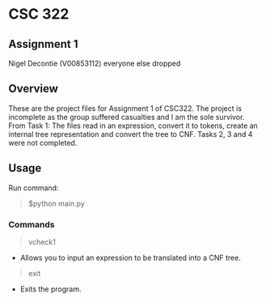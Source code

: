 # CSC 322
## Assignment 1
  
Nigel Decontie (V00853112)
everyone else dropped

## Overview
These are the project files for Assignment 1 of CSC322.
The project is incomplete as the group suffered casualties and I am the sole survivor.   
From Task 1: The files read in an expression, convert it to tokens, create an internal tree representation and convert the tree to CNF.
Tasks 2, 3 and 4 were not completed.

## Usage
Run command:  
> $python main.py

### Commands
> vcheck1
- Allows you to input an expression to be translated into a CNF tree.

> exit
- Exits the program.